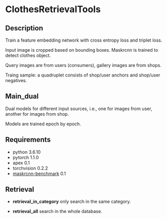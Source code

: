 # ClothesRetrievalTools

## Description

Train a feature embedding network with cross entropy loss and triplet loss.

Input image is cropped based on bounding boxes. Maskrcnn is trained to detect clothes object.

Query images are from users (consumers), gallery images are from shops.

Traing sample: a quadruplet consists of shop/user anchors and shop/user negatives.

## Main_dual

Dual models for different input sources, i.e., one for images from user, another for images from shop.

Models are trained epoch by epoch.

## Requirements

- python                    3.6.10
- pytorch                   1.1.0
- apex                      0.1
- torchvision               0.2.2
- [maskrcnn-benchmark](https://github.com/facebookresearch/maskrcnn-benchmark)        0.1

## Retrieval

- **retrieval_in_category** only search in the same category.

- **retrieval_all** search in the whole database.
